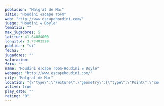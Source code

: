 ```yaml
---
poblacion: "Malgrat de Mar"
sitio: "Houdini escape room"
web: "http://www.escapehoudini.com/"
juego: "Houdini & Doyle"
tematica: ""
max_jugadores: 5
latitud: 41.64086000
longitud: 2.73492130
publicar: "si"
fecha: ""
jugadores: ""
valoracion: 
foto: ""
name: "Houdini escape room-Houdini & Doyle"
webpage: "http://www.escapehoudini.com/"
city: "Malgrat de Mar"
location: "{\"type\":\"Feature\",\"geometry\":{\"type\":\"Point\",\"coordinates\":[41.64086,2.7349213]}}"
active: true
play_date: ""
rating: "0"
---
```

